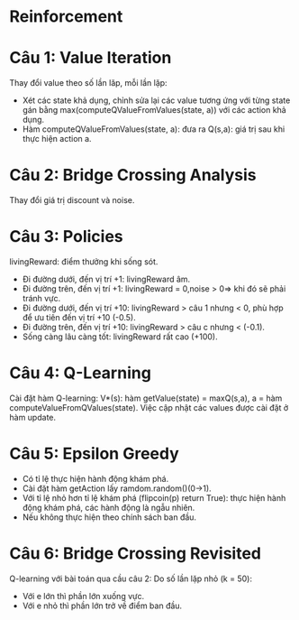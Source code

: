# Reinforcement
# Câu 1: Value Iteration
Thay đổi value theo số lần lăp, mỗi lần lặp:
+ Xét các state khả dụng, chỉnh sửa lại các value tương ứng với từng state gán bằng max(computeQValueFromValues(state, a)) với các action khả dụng.
+ Hàm computeQValueFromValues(state, a): đưa ra Q(s,a): giá trị sau khi thực hiện action a.
# Câu 2: Bridge Crossing Analysis
Thay đổi giá trị discount và noise.
# Câu 3: Policies
livingReward: điểm thưởng khi sống sót.
+ Đi đường dưới, đến vị trí +1: livingReward âm.
+ Đi đường trên, đến vị trí +1: livingReward = 0,noise > 0=> khi đó sẽ phải tránh vực.
+ Đi đường dưới, đến vị trí +10: livingReward > câu 1 nhưng < 0, phù hợp để ưu tiên đến vị trí +10 (-0.5).
+ Đi đường trên, đến vị trí +10: livingReward > câu c nhưng < (-0.1).
+ Sống càng lâu càng tốt: livingReward rất cao (+100).
# Câu 4: Q-Learning
Cài đặt hàm Q-learning:
V*(s): hàm getValue(state) = maxQ(s,a), a = hàm computeValueFromQValues(state).
Việc cập nhật các values được cài đặt ở hàm update.
# Câu 5: Epsilon Greedy
+ Có tỉ lệ thực hiện hành động khám phá.
+ Cài đặt hàm getAction lấy ramdom.random()(0->1).
+ Với tỉ lệ nhỏ hơn tỉ lệ khám phá (flipcoin(p) return True): thực hiện hành động khám phá, các hành động là ngẫu nhiên.
+ Nếu không thực hiện theo chính sách ban đầu.
# Câu 6: Bridge Crossing Revisited
Q-learning với bài toán qua cầu câu 2: Do số lần lặp nhỏ (k = 50):
+ Với e lớn thì phần lớn xuống vực.
+ Với e nhỏ thì phần lớn trở về điểm ban đầu. 
